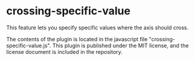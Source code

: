 crossing-specific-value
=======================
This feature lets you specify specific values where the axis should cross.

The contents of the plugin is located in the javascript file "crossing-specific-value.js". 
This plugin is published under the MIT license, and the license document is included in the repository.